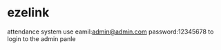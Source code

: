 # ezelink
attendance system
use 
eamil:admin@admin.com
password:12345678
to login to the admin panle
